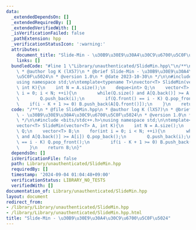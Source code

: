 ```yaml
---
data:
  _extendedDependsOn: []
  _extendedRequiredBy: []
  _extendedVerifiedWith: []
  _isVerificationFailed: false
  _pathExtension: hpp
  _verificationStatusIcon: ':warning:'
  attributes:
    document_title: "Slide-Min - \u30B9\u30E9\u30A4\u30C9\u6700\u5C0F\u5024"
    links: []
  bundledCode: "#line 1 \"Library/unauthenticated/SlideMin.hpp\"\n/**\n * @file SlideMin.hpp\n\
    \ * @author log K (lX57)\n * @brief Slide-Min - \u30B9\u30E9\u30A4\u30C9\u6700\
    \u5C0F\u5024\n * @version 1.0\n * @date 2023-10-30\n */\n\n#include <bits/stdc++.h>\n\
    using namespace std;\n\ntemplate<typename T>\nvector<T> SlideMin(vector<T> A,\
    \ int K){\n    int N = A.size();\n    deque<int> Q;\n    vector<T> B;\n    for(int\
    \ i = 0; i < N; ++i){\n        while(Q.size() and A[Q.back()] >= A[i]) Q.pop_back();\n\
    \        Q.push_back(i);\n        if(Q.front() == i - K) Q.pop_front();\n    \
    \    if(i - K + 1 >= 0) B.push_back(A[Q.front()]);\n    }\n    return B;\n}\n"
  code: "/**\n * @file SlideMin.hpp\n * @author log K (lX57)\n * @brief Slide-Min\
    \ - \u30B9\u30E9\u30A4\u30C9\u6700\u5C0F\u5024\n * @version 1.0\n * @date 2023-10-30\n\
    \ */\n\n#include <bits/stdc++.h>\nusing namespace std;\n\ntemplate<typename T>\n\
    vector<T> SlideMin(vector<T> A, int K){\n    int N = A.size();\n    deque<int>\
    \ Q;\n    vector<T> B;\n    for(int i = 0; i < N; ++i){\n        while(Q.size()\
    \ and A[Q.back()] >= A[i]) Q.pop_back();\n        Q.push_back(i);\n        if(Q.front()\
    \ == i - K) Q.pop_front();\n        if(i - K + 1 >= 0) B.push_back(A[Q.front()]);\n\
    \    }\n    return B;\n}"
  dependsOn: []
  isVerificationFile: false
  path: Library/unauthenticated/SlideMin.hpp
  requiredBy: []
  timestamp: '2024-09-04 01:04:48+09:00'
  verificationStatus: LIBRARY_NO_TESTS
  verifiedWith: []
documentation_of: Library/unauthenticated/SlideMin.hpp
layout: document
redirect_from:
- /library/Library/unauthenticated/SlideMin.hpp
- /library/Library/unauthenticated/SlideMin.hpp.html
title: "Slide-Min - \u30B9\u30E9\u30A4\u30C9\u6700\u5C0F\u5024"
---
```

